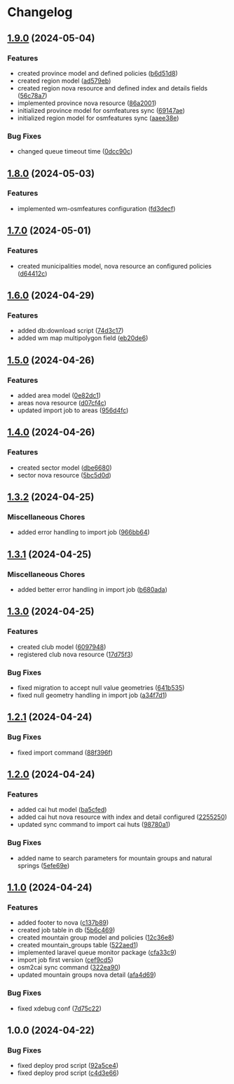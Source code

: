 # Changelog

## [1.9.0](https://github.com/webmappsrl/osm2cai2/compare/v1.8.0...v1.9.0) (2024-05-04)


### Features

* created province model and defined policies ([b6d51d8](https://github.com/webmappsrl/osm2cai2/commit/b6d51d879d9e1157f8fd77522dc5b595c562b035))
* created region model ([ad579eb](https://github.com/webmappsrl/osm2cai2/commit/ad579ebde7d06dcddb27fd9e92fce2111b6b5db2))
* created region nova resource and defined index and details fields ([56c78a7](https://github.com/webmappsrl/osm2cai2/commit/56c78a7b390a759152348ccda93ed7abf4192128))
* implemented province nova resource ([86a2001](https://github.com/webmappsrl/osm2cai2/commit/86a2001ca8e416f958e69371f5ff4a1fac4420fd))
* initialized province model for osmfeatures sync ([69147ae](https://github.com/webmappsrl/osm2cai2/commit/69147aec3749c7d1e7d53abdb89d78a4192ef45f))
* initialized region model for osmfeatures sync ([aaee38e](https://github.com/webmappsrl/osm2cai2/commit/aaee38e70efc954a7abbd411bd7d58108b227c82))


### Bug Fixes

* changed queue timeout time ([0dcc90c](https://github.com/webmappsrl/osm2cai2/commit/0dcc90c76e5efca55bfea48ad012f4d10b95b837))

## [1.8.0](https://github.com/webmappsrl/osm2cai2/compare/v1.7.0...v1.8.0) (2024-05-03)


### Features

* implemented wm-osmfeatures configuration ([fd3decf](https://github.com/webmappsrl/osm2cai2/commit/fd3decfd0bd06f7d9c62d0b97888a7f54a0f063a))

## [1.7.0](https://github.com/webmappsrl/osm2cai2/compare/v1.6.0...v1.7.0) (2024-05-01)


### Features

* created municipalities model, nova resource an configured policies ([d64412c](https://github.com/webmappsrl/osm2cai2/commit/d64412cbbd96179c82b2ffb5dd565f8764ba859d))

## [1.6.0](https://github.com/webmappsrl/osm2cai2/compare/v1.5.0...v1.6.0) (2024-04-29)


### Features

* added db:download script ([74d3c17](https://github.com/webmappsrl/osm2cai2/commit/74d3c17761ea342f763fcb9533ae28b3ebcf78cf))
* added wm map multipolygon field ([eb20de6](https://github.com/webmappsrl/osm2cai2/commit/eb20de6bf2df17715517556b75779e29c46d25d8))

## [1.5.0](https://github.com/webmappsrl/osm2cai2/compare/v1.4.0...v1.5.0) (2024-04-26)


### Features

* added area model ([0e82dc1](https://github.com/webmappsrl/osm2cai2/commit/0e82dc13edb6e5604d18be5b8691bf02a1d7c18d))
* areas nova resource ([d07cf4c](https://github.com/webmappsrl/osm2cai2/commit/d07cf4c6ffdcf709f35e2de24931cb67a12589f6))
* updated import job to areas ([956d4fc](https://github.com/webmappsrl/osm2cai2/commit/956d4fcb326472e8890b29eac32033bf80bf847a))

## [1.4.0](https://github.com/webmappsrl/osm2cai2/compare/v1.3.2...v1.4.0) (2024-04-26)


### Features

* created sector model ([dbe6680](https://github.com/webmappsrl/osm2cai2/commit/dbe6680c911161967e75c90fec06f26c34060026))
* sector nova resource ([5bc5d0d](https://github.com/webmappsrl/osm2cai2/commit/5bc5d0df75f399ea42f5431d9c84b04bbd1b8ef4))

## [1.3.2](https://github.com/webmappsrl/osm2cai2/compare/v1.3.1...v1.3.2) (2024-04-25)


### Miscellaneous Chores

* added error handling to import job ([966bb64](https://github.com/webmappsrl/osm2cai2/commit/966bb64ee62c46cee17ed50742fc6763616daeca))

## [1.3.1](https://github.com/webmappsrl/osm2cai2/compare/v1.3.0...v1.3.1) (2024-04-25)


### Miscellaneous Chores

* added better error handling in import job ([b680ada](https://github.com/webmappsrl/osm2cai2/commit/b680adada88740bdbd729dc6f0162a54b607aa7d))

## [1.3.0](https://github.com/webmappsrl/osm2cai2/compare/v1.2.1...v1.3.0) (2024-04-25)


### Features

* created club model ([6097948](https://github.com/webmappsrl/osm2cai2/commit/60979480d2f3077ced09dd62697cd8d228cda7ca))
* registered club nova resource ([17d75f3](https://github.com/webmappsrl/osm2cai2/commit/17d75f3f28681daaa28d3c934d72154e93e952d9))


### Bug Fixes

* fixed migration to accept null value  geometries ([641b535](https://github.com/webmappsrl/osm2cai2/commit/641b535c15aab68485824c4e7d0493299451e9cd))
* fixed null geometry handling in import job ([a34f7d1](https://github.com/webmappsrl/osm2cai2/commit/a34f7d13fc4fc92dc2949b736fd045fd02b4070d))

## [1.2.1](https://github.com/webmappsrl/osm2cai2/compare/v1.2.0...v1.2.1) (2024-04-24)


### Bug Fixes

* fixed import command ([88f396f](https://github.com/webmappsrl/osm2cai2/commit/88f396f52328cfdfa3b186114e98b7c49509cd68))

## [1.2.0](https://github.com/webmappsrl/osm2cai2/compare/v1.1.0...v1.2.0) (2024-04-24)


### Features

* added cai hut model ([ba5cfed](https://github.com/webmappsrl/osm2cai2/commit/ba5cfedd3b5be9aea094ecebf26f8e7d156e21b1))
* added cai hut nova resource with index and detail configured ([2255250](https://github.com/webmappsrl/osm2cai2/commit/2255250cd90d351af7b87792c827da554555c879))
* updated sync command to import cai huts ([98780a1](https://github.com/webmappsrl/osm2cai2/commit/98780a1885608ce42481b2f5d582cba2e083383f))


### Bug Fixes

* added name to search parameters for mountain groups and natural springs ([5efe69e](https://github.com/webmappsrl/osm2cai2/commit/5efe69e0047fd296eeed858b14e7efef38cd5a8b))

## [1.1.0](https://github.com/webmappsrl/osm2cai2/compare/v1.0.0...v1.1.0) (2024-04-24)


### Features

* added footer to nova ([c137b89](https://github.com/webmappsrl/osm2cai2/commit/c137b89b6349038eb7c9281582fd8c9d934f71b6))
* created job table in db ([5b6c469](https://github.com/webmappsrl/osm2cai2/commit/5b6c469ffe5116f9f7e5a32782bb69108e6bd6c0))
* created mountain group model and policies ([12c36e8](https://github.com/webmappsrl/osm2cai2/commit/12c36e871f6dfb5fbfdd35ff552ed1b6eae292d0))
* created mountain_groups table ([522aed1](https://github.com/webmappsrl/osm2cai2/commit/522aed10f1e86059e7b98cfc1a58a9ad3b3cfb83))
* implemented laravel queue monitor package ([cfa33c9](https://github.com/webmappsrl/osm2cai2/commit/cfa33c9fe6337a82f58dce1c5ce7aede69189c26))
* import job first version ([cef9cd5](https://github.com/webmappsrl/osm2cai2/commit/cef9cd5b683bfd5e54c6c563ab3592328f9bd236))
* osm2cai sync command ([322ea90](https://github.com/webmappsrl/osm2cai2/commit/322ea90ed5b1c6356106a297637af5b81d1e48f8))
* updated mountain groups nova detail ([afa4d69](https://github.com/webmappsrl/osm2cai2/commit/afa4d695d5ddc20d15c9e76cd56ee3cb260c5b74))


### Bug Fixes

* fixed xdebug conf ([7d75c22](https://github.com/webmappsrl/osm2cai2/commit/7d75c224c5c926d195465559bdaff4b38eb22074))

## 1.0.0 (2024-04-22)


### Bug Fixes

* fixed deploy prod script ([92a5ce4](https://github.com/webmappsrl/osm2cai2/commit/92a5ce4f0efeabc07927b1d13a1096f638aaa2f5))
* fixed deploy prod script ([c4d3e66](https://github.com/webmappsrl/osm2cai2/commit/c4d3e669291344937101824d57415b93651afcfc))

